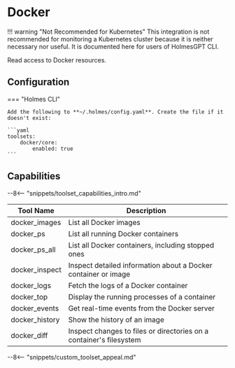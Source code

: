# Docker

!!! warning "Not Recommended for Kubernetes"
    This integration is not recommended for monitoring a Kubernetes cluster because it is neither necessary nor useful. It is documented here for users of HolmesGPT CLI.

Read access to Docker resources.

## Configuration

=== "Holmes CLI"

    Add the following to **~/.holmes/config.yaml**. Create the file if it doesn't exist:

    ```yaml
    toolsets:
        docker/core:
            enabled: true
    ```

## Capabilities

--8<-- "snippets/toolset_capabilities_intro.md"

| Tool Name | Description |
|-----------|-------------|
| docker_images | List all Docker images |
| docker_ps | List all running Docker containers |
| docker_ps_all | List all Docker containers, including stopped ones |
| docker_inspect | Inspect detailed information about a Docker container or image |
| docker_logs | Fetch the logs of a Docker container |
| docker_top | Display the running processes of a container |
| docker_events | Get real-time events from the Docker server |
| docker_history | Show the history of an image |
| docker_diff | Inspect changes to files or directories on a container's filesystem |

--8<-- "snippets/custom_toolset_appeal.md"
